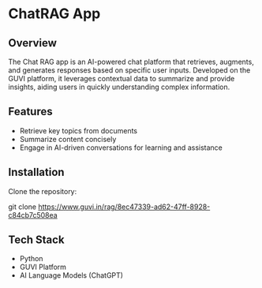 # ChatRAG App

## Overview
The Chat RAG app is an AI-powered chat platform that retrieves, augments, and generates responses based on specific user inputs. Developed on the GUVI platform, it leverages contextual data to summarize and provide insights, aiding users in quickly understanding complex information.

## Features
- Retrieve key topics from documents
- Summarize content concisely
- Engage in AI-driven conversations for learning and assistance

## Installation
Clone the repository:

git clone https://www.guvi.in/rag/8ec47339-ad62-47ff-8928-c84cb7c508ea

## Tech Stack
- Python
- GUVI Platform
- AI Language Models (ChatGPT)
